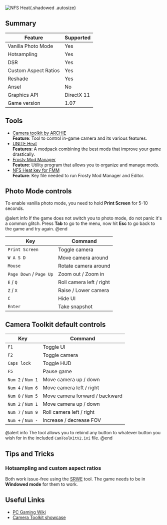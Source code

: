 ![NFS Heat](Images\nfsheat.png "Shot by tripps"){.shadowed .autosize}

## Summary

Feature | Supported
--|--
Vanilla Photo Mode | Yes
Hotsampling | Yes
DSR | Yes
Custom Aspect Ratios | Yes
Reshade | Yes
Ansel | No
Graphics API | DirectX 11
Game version | 1.07
 
## Tools

* [Camera toolkit by ARCHIE](https://nfsmods.xyz/mod/1341)  
**Feature**: Tool to control in-game camera and its various features.
* [UNITE Heat](https://nfsmods.xyz/mod/2106)  
**Features**: A modpack combining the best mods that improve your game drastically.
* [Frosty Mod Manager](https://github.com/CadeEvs/FrostyToolsuite/releases)  
**Feature**: Utility program that allows you to organize and manage mods.
* [NFS Heat key for FMM](https://www.nexusmods.com/needforspeedheat/mods/74)  
**Feature**: Key file needed to run Frosty Mod Manager and Editor.

## Photo Mode controls

To enable vanilla photo mode, you need to hold **Print Screen** for 5-10 seconds.

@alert info
If the game does not switch you to photo mode, do not panic it's a common glitch. Press **Tab** to go to the menu, now hit **Esc** to go back to the game and try again.
@end

Key	| Command
--|--
`Print Screen` | Toggle camera
`W A S D` | Move camera around
`Mouse` | Rotate camera around
`Page Down` / `Page Up` | Zoom out / Zoom in
`E` / `Q` | Roll camera left / right
`Z` / `X` | Raise / Lower camera
`C` | Hide UI
`Enter` | Take snapshot

## Camera Toolkit default controls 

Key	| Command
--|--
`F1` | Toggle UI
`F2` | Toggle camera
`Caps lock` | Toggle HUD
`F5` | Pause game
`Num 2` / `Num 1` | Move camera up / down
`Num 4` / `Num 6` | Move camera left / right
`Num 8` / `Num 5` | Move camera forward / backward
`Num 2` / `Num 1` | Move camera up / down
`Num 7` / `Num 9` | Roll camera left / right
`Num +` / `Num -` | Increase / decrease FOV

@alert info
The tool allows you to rebind any button to whatever button you wish for in the included `CamToolKitV2.ini` file.
@end

## Tips and Tricks

### Hotsampling and custom aspect ratios

Both work issue-free using the [SRWE](https://framedsc.com/basics.htm#hotsampling) tool. The game needs to be in **Windowed mode** for them to work.

## Useful Links

* [PC Gaming Wiki](https://www.pcgamingwiki.com/wiki/Need_for_Speed_Heat)
* [Camera Toolkit showcase](https://www.youtube.com/watch?v=Xqh2usTweD4&t=101s)